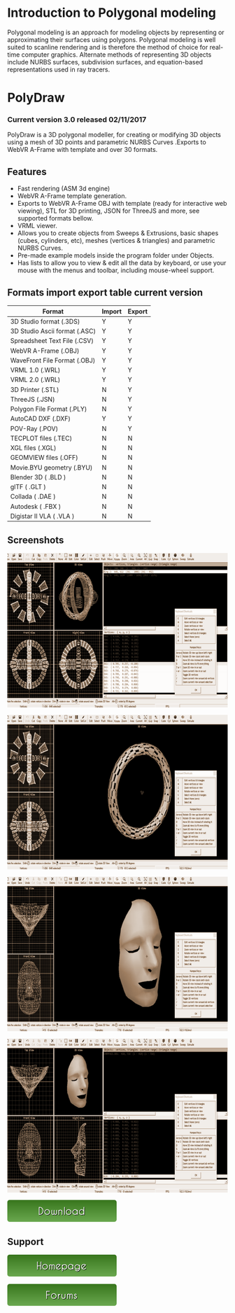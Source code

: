 # Introduction to Polygonal modeling 

Polygonal modeling is an approach for modeling objects by representing or approximating their surfaces using polygons. Polygonal modeling is well suited to scanline rendering and is therefore the method of choice for real-time computer graphics. Alternate methods of representing 3D objects include NURBS surfaces, subdivision surfaces, and equation-based representations used in ray tracers.

# PolyDraw

### Current version 3.0 released 02/11/2017

PolyDraw is a 3D polygonal modeller, for creating or modifying 3D objects using a mesh of 3D points and parametric NURBS Curves .Exports to WebVR A-Frame with template and over 30 formats.

## Features 

* Fast rendering (ASM 3d engine)
* WebVR A-Frame template generation.
* Exports to WebVR A-Frame OBJ with template (ready for interactive web viewing), STL for 3D printing, JSON for ThreeJS and more, see supported formats bellow.
* VRML viewer.
* Allows you to create objects from Sweeps & Extrusions, basic shapes (cubes, cylinders, etc), meshes (vertices & triangles) and parametric NURBS Curves.
* Pre-made example models inside the program folder under Objects. 
* Has lists to allow you to view & edit all the data by keyboard, or use your mouse with the menus and toolbar, including mouse-wheel support.

## Formats import export table current version

|Format  | Import | Export |
| ------------- | ------------- | ------------- |
| 3D Studio format  (.3DS) | Y | Y |
| 3D Studio Ascii format (.ASC)  | Y  | Y |
| Spreadsheet Text File (.CSV) | Y  | Y |
| WebVR A-Frame (.OBJ)  | Y  | Y |
| WaveFront File Format (.OBJ)  | Y  | Y |
| VRML 1.0 (.WRL)  | Y  | Y |
| VRML 2.0 (.WRL)  | Y  | Y |
| 3D Printer (.STL)  | N  | Y |
| ThreeJS (.JSN)  | N  | Y |
| Polygon File Format (.PLY) | N  | Y |
| AutoCAD DXF (.DXF) | Y  | Y |
| POV-Ray (.POV) | N  | Y |
| TECPLOT files (.TEC) | N  | N |
| XGL files (.XGL) | N  | N |
| GEOMVIEW files (.OFF) | N  | N |
| Movie.BYU geometry (.BYU) | N  | N |
| Blender 3D ( .BLD ) | N  | N |
| glTF  ( .GLT ) | N  | N |
| Collada  ( .DAE ) | N  | N |
| Autodesk  ( .FBX ) | N  | N |
| Digistar II VLA  ( .VLA )  | N  | N |

## Screenshots

![PolyDraw](/images/01.png)

![PolyDraw](/images/02.png)

![PolyDraw](/images/03.png)

![PolyDraw](/images/04.png)

[![You can download here.](/images/button_download.png)](https://dl.orangedox.com/YYR2ih46hcVPtlG8lq?dl=1)

## Support

[![Visit homepage.](/images/button_homepage.png)](https://ptsource.eu/)

[![The forums home page.](/images/button_forums.png)](https://www.facebook.com/www.ptsource.eu/)
